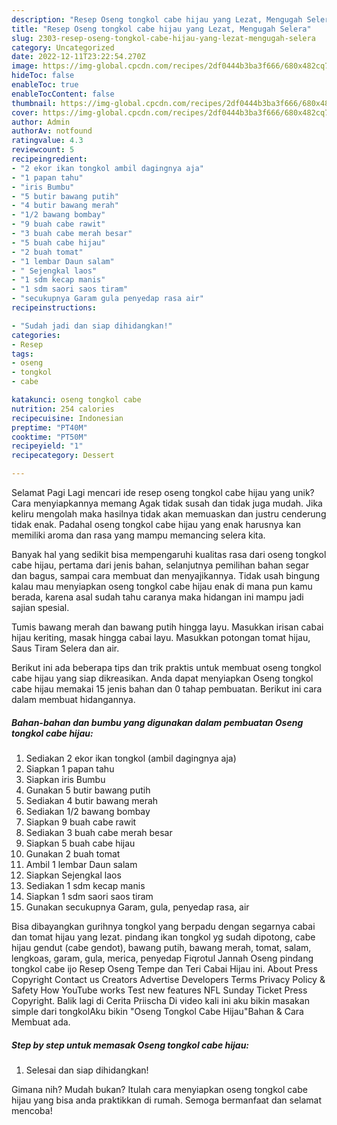 ```yaml
---
description: "Resep Oseng tongkol cabe hijau yang Lezat, Mengugah Selera"
title: "Resep Oseng tongkol cabe hijau yang Lezat, Mengugah Selera"
slug: 2303-resep-oseng-tongkol-cabe-hijau-yang-lezat-mengugah-selera
category: Uncategorized
date: 2022-12-11T23:22:54.270Z
image: https://img-global.cpcdn.com/recipes/2df0444b3ba3f666/680x482cq70/oseng-tongkol-cabe-hijau-foto-resep-utama.jpg
hideToc: false
enableToc: true
enableTocContent: false
thumbnail: https://img-global.cpcdn.com/recipes/2df0444b3ba3f666/680x482cq70/oseng-tongkol-cabe-hijau-foto-resep-utama.jpg
cover: https://img-global.cpcdn.com/recipes/2df0444b3ba3f666/680x482cq70/oseng-tongkol-cabe-hijau-foto-resep-utama.jpg
author: Admin
authorAv: notfound
ratingvalue: 4.3
reviewcount: 5
recipeingredient:
- "2 ekor ikan tongkol ambil dagingnya aja"
- "1 papan tahu"
- "iris Bumbu"
- "5 butir bawang putih"
- "4 butir bawang merah"
- "1/2 bawang bombay"
- "9 buah cabe rawit"
- "3 buah cabe merah besar"
- "5 buah cabe hijau"
- "2 buah tomat"
- "1 lembar Daun salam"
- " Sejengkal laos"
- "1 sdm kecap manis"
- "1 sdm saori saos tiram"
- "secukupnya Garam gula penyedap rasa air"
recipeinstructions:

- "Sudah jadi dan siap dihidangkan!"
categories:
- Resep
tags:
- oseng
- tongkol
- cabe

katakunci: oseng tongkol cabe 
nutrition: 254 calories
recipecuisine: Indonesian
preptime: "PT40M"
cooktime: "PT50M"
recipeyield: "1"
recipecategory: Dessert

---
```



Selamat Pagi Lagi mencari ide resep oseng tongkol cabe hijau yang unik? Cara menyiapkannya memang Agak tidak susah dan tidak juga mudah. Jika keliru mengolah maka hasilnya tidak akan memuaskan dan justru cenderung tidak enak. Padahal oseng tongkol cabe hijau yang enak harusnya kan memiliki aroma dan rasa yang mampu memancing selera kita.


Banyak hal yang sedikit bisa mempengaruhi kualitas rasa dari oseng tongkol cabe hijau, pertama dari jenis bahan, selanjutnya pemilihan bahan segar dan bagus, sampai cara membuat dan menyajikannya. Tidak usah bingung kalau mau menyiapkan oseng tongkol cabe hijau enak di mana pun kamu berada, karena asal sudah tahu caranya maka hidangan ini mampu jadi sajian spesial.

Tumis bawang merah dan bawang putih hingga layu. Masukkan irisan cabai hijau keriting, masak hingga cabai layu. Masukkan potongan tomat hijau, Saus Tiram Selera dan air.


Berikut ini ada beberapa tips dan trik praktis untuk membuat oseng tongkol cabe hijau yang siap dikreasikan. Anda dapat menyiapkan Oseng tongkol cabe hijau memakai 15 jenis bahan dan 0 tahap pembuatan. Berikut ini cara dalam membuat hidangannya.

<!--inarticleads1-->

##### Bahan-bahan dan bumbu yang digunakan dalam pembuatan Oseng tongkol cabe hijau:

1. Sediakan 2 ekor ikan tongkol (ambil dagingnya aja)
1. Siapkan 1 papan tahu
1. Siapkan iris Bumbu
1. Gunakan 5 butir bawang putih
1. Sediakan 4 butir bawang merah
1. Sediakan 1/2 bawang bombay
1. Siapkan 9 buah cabe rawit
1. Sediakan 3 buah cabe merah besar
1. Siapkan 5 buah cabe hijau
1. Gunakan 2 buah tomat
1. Ambil 1 lembar Daun salam
1. Siapkan  Sejengkal laos
1. Sediakan 1 sdm kecap manis
1. Siapkan 1 sdm saori saos tiram
1. Gunakan secukupnya Garam, gula, penyedap rasa, air


Bisa dibayangkan gurihnya tongkol yang berpadu dengan segarnya cabai dan tomat hijau yang lezat. pindang ikan tongkol yg sudah dipotong, cabe hijau gendut (cabe gendot), bawang putih, bawang merah, tomat, salam, lengkoas, garam, gula, merica, penyedap Fiqrotul Jannah Oseng pindang tongkol cabe ijo Resep Oseng Tempe dan Teri Cabai Hijau ini. About Press Copyright Contact us Creators Advertise Developers Terms Privacy Policy &amp; Safety How YouTube works Test new features NFL Sunday Ticket Press Copyright. Balik lagi di Cerita Priischa Di video kali ini aku bikin masakan simple dari tongkolAku bikin &#34;Oseng Tongkol Cabe Hijau&#34;Bahan &amp; Cara Membuat ada. 

<!--inarticleads2-->

##### Step by step untuk memasak Oseng tongkol cabe hijau:


1. Selesai dan siap dihidangkan!



Gimana nih? Mudah bukan? Itulah cara menyiapkan oseng tongkol cabe hijau yang bisa anda praktikkan di rumah. Semoga bermanfaat dan selamat mencoba!
